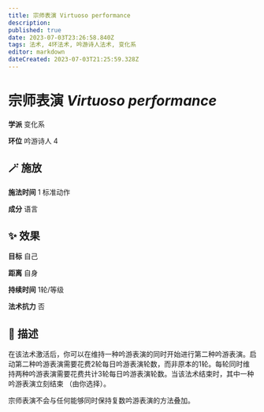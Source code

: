 ```yaml
---
title: 宗师表演 Virtuoso performance
description: 
published: true
date: 2023-07-03T23:26:58.840Z
tags: 法术, 4环法术, 吟游诗人法术, 变化系
editor: markdown
dateCreated: 2023-07-03T21:25:59.328Z
---
```


# **宗师表演** *Virtuoso performance*

**学派** 变化系 

**环位** 吟游诗人 4

## 🪄 施放

**施法时间** 1 标准动作

**成分** 语言

## ✨ 效果 

**目标** 自己 

**距离** 自身  

**持续时间** 1轮/等级 

**法术抗力** 否

## 📖 描述

在该法术激活后，你可以在维持一种吟游表演的同时开始进行第二种吟游表演。启动第二种吟游表演需要花费2轮每日吟游表演轮数，而非原本的1轮。每轮同时维持两种吟游表演需要花费共计3轮每日吟游表演轮数。当该法术结束时，其中一种吟游表演立刻结束 （由你选择）。

宗师表演不会与任何能够同时保持复数吟游表演的方法叠加。
    